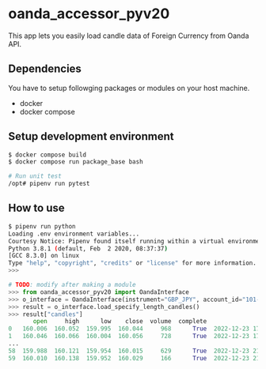 # oanda_accessor_pyv20
This app lets you easily load candle data of Foreign Currency from Oanda API.

## Dependencies

You have to setup followging packages or modules on your host machine.

- docker
- docker compose

## Setup development environment

```bash
$ docker compose build
$ docker compose run package_base bash

# Run unit test
/opt# pipenv run pytest
```

## How to use


```bash
$ pipenv run python
Loading .env environment variables...
Courtesy Notice: Pipenv found itself running within a virtual environment, so it will automatically use that environment, instead of creating its own for any project. You can set PIPENV_IGNORE_VIRTUALENVS=1 to force pipenv to ignore that environment and create its own instead. You can set PIPENV_VERBOSITY=-1 to suppress this warning.
Python 3.8.1 (default, Feb  2 2020, 08:37:37) 
[GCC 8.3.0] on linux
Type "help", "copyright", "credits" or "license" for more information.
>>> 
```

```python
# TODO: modify after making a module
>>> from oanda_accessor_pyv20 import OandaInterface
>>> o_interface = OandaInterface(instrument="GBP_JPY", account_id="101-000-00000000-000", access_token="11111111222222221111111122222222-11111111222222221111111122222222")
>>> result = o_interface.load_specify_length_candles()
>>> result["candles"]
       open     high      low    close  volume  complete                 time
0   160.006  160.052  159.995  160.044     968      True  2022-12-23 17:00:00
1   160.046  160.066  160.004  160.056     728      True  2022-12-23 17:05:00
...
58  159.988  160.121  159.954  160.015     629      True  2022-12-23 21:50:00
59  160.010  160.138  159.952  160.029     166      True  2022-12-23 21:55:00
```
